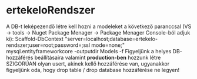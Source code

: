 # ertekeloRendszer

A DB-t leképezendő létre kell hozni a modeleket a következő paranccsal (VS -> tools -> Nuget Package Menager -> Package Menager Console-ból adjuk ki):
Scaffold-DbContext "server=localhost;database=ertekelo-rendszer;user=root;password=;ssl mode=none;" mysql.entityframeworkcore -outputdir Models -f
Figyeljünk a helyes DB-hozzáférés beállításaira valamint <b>production-ben</b> hozzunk létre SZIGORÚAN olyan usert, akinek kellő hozzáférése van,
ugyanakkor figyeljünk oda, hogy drop table / drop database hozzáférése ne legyen!
